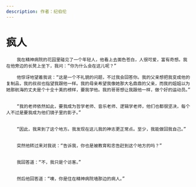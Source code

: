 ```yaml
---
description: 作者：纪伯伦
---
```


# 疯人

        我在精神病院的花园里碰见了一个年轻人，他看上去面色苍白，人很可爱，富有奇想。我在他旁边的长凳上坐下，我问：“你为什么会在这儿呢？”

        他惊讶地望着我说：“这是一个不礼貌的问题，不过我会回答你。我的父亲想把我变成他的复制品，我的叔叔也指望我跟他一样。我的母亲希望我像她那大名鼎鼎的父亲，而我的姐姐以为她那航海的丈夫是个十全十美的榜样，要我学他。我的哥哥想让我跟他一样，做个好的运动员。”

        “我的老师依然如此，要我成为哲学老师、音乐老师、逻辑学老师，他们也都很坚决，每个人不过是要我成为他们镜子里的影子。”

        “因此，我来到了这个地方。我发现在这儿我的神志更正常点。至少，我能做回我自己。”

        突然他转过来对我说：“告诉我，你也是被教育和忠告赶到这个地方的吗？”

        我回答道：“不，我只是个访客。”

        然后他回答道：“噢，你是住在精神病院墙那边的病人。”

